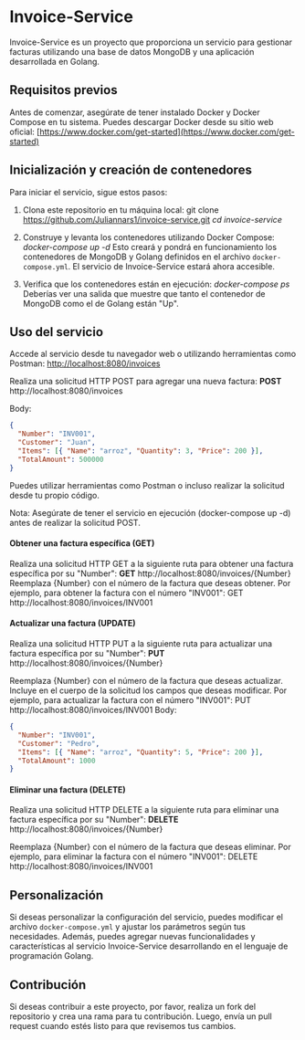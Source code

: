 # Invoice-Service

Invoice-Service es un proyecto que proporciona un servicio para gestionar facturas utilizando una base de datos MongoDB y una aplicación desarrollada en Golang.

## Requisitos previos

Antes de comenzar, asegúrate de tener instalado Docker y Docker Compose en tu sistema. Puedes descargar Docker desde su sitio web oficial: [https://www.docker.com/get-started](https://www.docker.com/get-started)

## Inicialización y creación de contenedores

Para iniciar el servicio, sigue estos pasos:

1. Clona este repositorio en tu máquina local:
   git clone https://github.com/Juliannars1/invoice-service.git
   _cd invoice-service_

2. Construye y levanta los contenedores utilizando Docker Compose:
   _docker-compose up -d_
   Esto creará y pondrá en funcionamiento los contenedores de MongoDB y Golang definidos en el archivo `docker-compose.yml`. El servicio de Invoice-Service estará ahora accesible.

3. Verifica que los contenedores están en ejecución:
   _docker-compose ps_
   Deberías ver una salida que muestre que tanto el contenedor de MongoDB como el de Golang están "Up".

## Uso del servicio

Accede al servicio desde tu navegador web o utilizando herramientas como Postman:
[http://localhost:8080/invoices](http://localhost:8080/invoices)

Realiza una solicitud HTTP POST para agregar una nueva factura:
**POST** http://localhost:8080/invoices

Body:

```json
{
  "Number": "INV001",
  "Customer": "Juan",
  "Items": [{ "Name": "arroz", "Quantity": 3, "Price": 200 }],
  "TotalAmount": 500000
}
```

Puedes utilizar herramientas como Postman o incluso realizar la solicitud desde tu propio código.

Nota: Asegúrate de tener el servicio en ejecución (docker-compose up -d) antes de realizar la solicitud POST.

#### Obtener una factura específica (GET)

Realiza una solicitud HTTP GET a la siguiente ruta para obtener una factura específica por su "Number":
**GET** http://localhost:8080/invoices/{Number}
Reemplaza {Number} con el número de la factura que deseas obtener. Por ejemplo, para obtener la factura con el número "INV001":
GET http://localhost:8080/invoices/INV001

#### Actualizar una factura (UPDATE)

Realiza una solicitud HTTP PUT a la siguiente ruta para actualizar una factura específica por su "Number":
**PUT** http://localhost:8080/invoices/{Number}

Reemplaza {Number} con el número de la factura que deseas actualizar. Incluye en el cuerpo de la solicitud los campos que deseas modificar. Por ejemplo, para actualizar la factura con el número "INV001":
PUT http://localhost:8080/invoices/INV001
Body:

```json
{
  "Number": "INV001",
  "Customer": "Pedro",
  "Items": [{ "Name": "arroz", "Quantity": 5, "Price": 200 }],
  "TotalAmount": 1000
}
```

#### Eliminar una factura (DELETE)

Realiza una solicitud HTTP DELETE a la siguiente ruta para eliminar una factura específica por su "Number":
**DELETE** http://localhost:8080/invoices/{Number}

Reemplaza {Number} con el número de la factura que deseas eliminar. Por ejemplo, para eliminar la factura con el número "INV001":
DELETE http://localhost:8080/invoices/INV001

## Personalización

Si deseas personalizar la configuración del servicio, puedes modificar el archivo `docker-compose.yml` y ajustar los parámetros según tus necesidades. Además, puedes agregar nuevas funcionalidades y características al servicio Invoice-Service desarrollando en el lenguaje de programación Golang.

## Contribución

Si deseas contribuir a este proyecto, por favor, realiza un fork del repositorio y crea una rama para tu contribución. Luego, envía un pull request cuando estés listo para que revisemos tus cambios.
